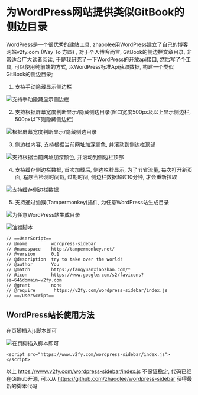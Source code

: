 # 为WordPress网站提供类似GitBook的侧边目录


WordPress是一个很优秀的建站工具, zhaoolee用WordPress建立了自己的博客网站v2fy.com (Way To 方圆) , 对于个人博客而言, GitBook的侧边栏文章目录, 非常适合广大读者阅读, 于是我研究了一下WordPress的开放api接口, 然后写了个工具, 可以使用纯前端的方式, 以WordPress标准Api获取数据, 构建一个类似GitBook的侧边目录;


1. 支持手动隐藏显示侧边栏

![支持手动隐藏显示侧边栏](https://cdn.fangyuanxiaozhan.com/assets/1653215307666P2S7QnCz.gif)


2. 支持根据屏幕宽度判断显示/隐藏侧边目录(窗口宽度500px及以上显示侧边栏, 500px以下则隐藏侧边栏)

![根据屏幕宽度判断显示/隐藏侧边目录](https://cdn.fangyuanxiaozhan.com/assets/165321562348453F0jPYi.gif)


3. 侧边栏内容, 支持根据当前网址加深颜色, 并滚动到侧边栏顶部


![支持根据当前网址加深颜色, 并滚动到侧边栏顶部](https://cdn.fangyuanxiaozhan.com/assets/1653215891375MZS3nyi1.gif)


4. 支持缓存侧边栏数据, 首次加载后, 侧边栏秒显示, 为了节省流量, 每次打开新页面, 程序会检测时间戳, 过期时间, 侧边栏数据超过10分钟, 才会重新拉取


![支持缓存侧边栏数据](https://cdn.fangyuanxiaozhan.com/assets/1653224410691MkC6H6NX.png)


5. 支持通过油猴(Tampermonkey)插件, 为任意WordPress站生成目录


![为任意WordPress站生成目录](https://cdn.fangyuanxiaozhan.com/assets/1653216793258HazZ1cis.png)

![油猴脚本](https://cdn.fangyuanxiaozhan.com/assets/1653216913808RmEsdihH.png)

```
// ==UserScript==
// @name         wordpress-sidebar
// @namespace    http://tampermonkey.net/
// @version      0.1
// @description  try to take over the world!
// @author       You
// @match        https://fangyuanxiaozhan.com/*
// @icon         https://www.google.com/s2/favicons?sz=64&domain=v2fy.com
// @grant        none
// @require       https://v2fy.com/wordpress-sidebar/index.js
// ==/UserScript==
```


## WordPress站长使用方法

在页脚插入js脚本即可

![在页脚插入脚本即可](https://cdn.fangyuanxiaozhan.com/assets/1653217112598XeEDhSbX.png)

```
<script src="https://www.v2fy.com/wordpress-sidebar/index.js"></script>
```

以上 https://www.v2fy.com/wordpress-sidebar/index.js  不保证稳定, 代码已经在Github开源, 可以从 https://github.com/zhaoolee/wordpress-sidebar  获得最新的脚本代码

